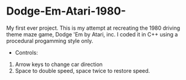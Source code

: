 # Dodge-Em-Atari-1980-
My first ever project. This is my attempt at recreating the 1980 driving theme maze game, Dodge 'Em by Atari, inc.
I coded it in C++ using a procedural progamming style only. 
* Controls: 
1. Arrow keys to change car direction
2. Space to double speed, space twice to restore speed.

